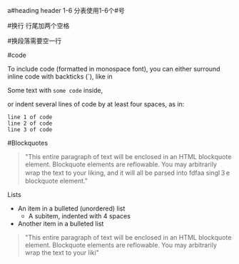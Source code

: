 a#heading 
header 1-6 分表使用1-6个#号

#换行
行尾加两个空格

#换段落需要空一行

#code

To include code (formatted in monospace font), you can either surround inline code with backticks (`), like in

Some text with `some code` inside,

or indent several lines of code by at least four spaces, as in:

    line 1 of code
    line 2 of code
    line 3 of code
    
#Blockquotes
> "This entire paragraph of text will be enclosed in an HTML blockquote element.
Blockquote elements are reflowable. You may arbitrarily
wrap the text to your liking, and it will all be parsed
into  fdfaa singl３e blockquote element."

Lists

* An item in a bulleted (unordered) list
    * A subitem, indented with 4 spaces
* Another item in a bulleted list


> "This entire paragraph of text will be enclosed in an HTML blockquote element.
Blockquote elements are reflowable. You may arbitrarily
wrap the text to your liki"

